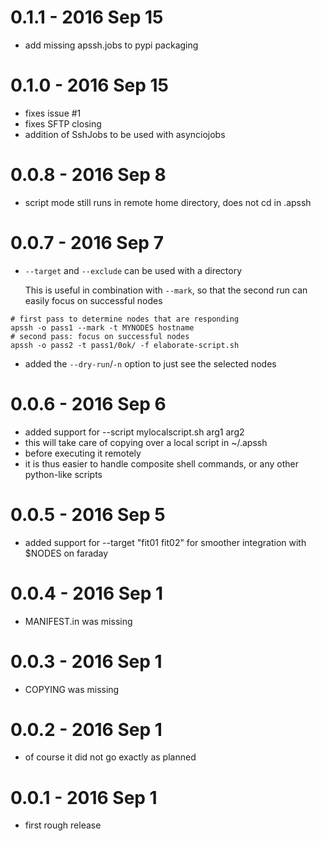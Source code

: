 # 0.1.1 - 2016 Sep 15

* add missing apssh.jobs to pypi packaging

# 0.1.0 - 2016 Sep 15

* fixes issue #1
* fixes SFTP closing
* addition of SshJobs to be used with asynciojobs

# 0.0.8 - 2016 Sep 8

* script mode still runs in remote home directory, does not cd in .apssh 

# 0.0.7 - 2016 Sep 7

* `--target` and `--exclude` can be used with a directory

  This is useful in combination with `--mark`, so that the second run can easily focus on successful nodes
  
```
# first pass to determine nodes that are responding
apssh -o pass1 --mark -t MYNODES hostname
# second pass: focus on successful nodes
apssh -o pass2 -t pass1/0ok/ -f elaborate-script.sh
```
  
* added the `--dry-run`/`-n` option to just see the selected nodes

# 0.0.6 - 2016 Sep 6

* added support for --script mylocalscript.sh arg1 arg2
* this will take care of copying over a local script in ~/.apssh
* before executing it remotely
* it is thus easier to handle composite shell commands, or any other python-like scripts

# 0.0.5 - 2016 Sep 5

* added support for --target "fit01 fit02" for smoother integration with $NODES on faraday

# 0.0.4 - 2016 Sep 1

* MANIFEST.in was missing

# 0.0.3 - 2016 Sep 1

* COPYING was missing

# 0.0.2 - 2016 Sep 1

* of course it did not go exactly as planned

# 0.0.1 - 2016 Sep 1

* first rough release
